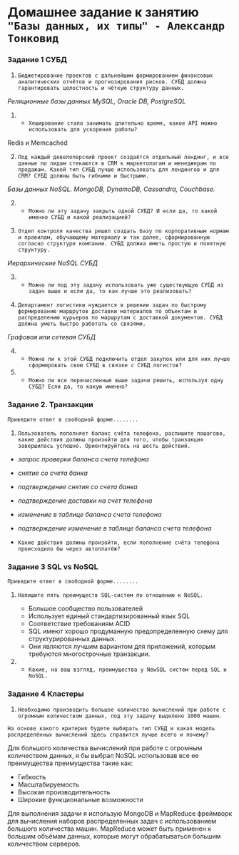 # Домашнее задание к занятию `"Базы данных, их типы" - Александр Тонковид`


### Задание 1  СУБД

1. `Бюджетирование проектов с дальнейшим формированием финансовых аналитических отчётов и прогнозирования рисков. СУБД должна гарантировать целостность и чёткую структуру данных.`

*Реляционные базы данных MySQL, Oracle DB, PostgreSQL*

1. * `Хеширование стало занимать длительно время, какое API можно использовать для ускорения работы?`

Redis и Memcached

2. `Под каждый девелоперский проект создаётся отдельный лендинг, и все данные по лидам стекаются в CRM к маркетологам и менеджерам по продажам. Какой тип СУБД лучше использовать для лендингов и для CRM? СУБД должны быть гибкими и быстрыми.`

*Базы данных NoSQL. MongoDB, DynamoDB, Cassandra, Couchbase.*

2. * `Можно ли эту задачу закрыть одной СУБД? И если да, то какой именно СУБД и какой реализацией?`

3. `Отдел контроля качества решил создать базу по корпоративным нормам и правилам, обучающему материалу и так далее, сформированную согласно структуре компании. СУБД должна иметь простую и понятную структуру.`

*Иерархические NoSQL СУБД*

3. * `Можно ли под эту задачу использовать уже существующую СУБД из задач выше и если да, то как лучше это реализовать?`

4. `Департамент логистики нуждается в решении задач по быстрому формированию маршрутов доставки материалов по объектам и распределению курьеров по маршрутам с доставкой документов. СУБД должна уметь быстро работать со связями.`

*Графовая или сетевая СУБД*

4. * `Можно ли к этой СУБД подключить отдел закупок или для них лучше сформировать свою СУБД в связке с СУБД логистов?`

5. * `Можно ли все перечисленные выше задачи решить, используя одну СУБД? Если да, то какую именно?`

### Задание 2. Транзакции

`Приведите ответ в свободной форме........`

1. `Пользователь пополняет баланс счёта телефона, распишите пошагово, какие действия должны произойти для того, чтобы транзакция завершилась успешно. Ориентируйтесь на шесть действий.`

* *запрос проверки баланса счета телефона*
* *снятиe со счета банка*
* *подтверждение снятия со счета банка*
* *подтверждение доставки на счет телефона*
* *изменение в таблице баланса счета телефона*
* *подтверждение изменение в таблице баланса счета телефона*

* `Какие действия должны произойти, если пополнение счёта телефона происходило бы через автоплатёж?`


### Задание 3 SQL vs NoSQL

`Приведите ответ в свободной форме........`

1. `Напишите пять преимуществ SQL-систем по отношению к NoSQL.`

   * Большое сообщество пользователей
   * Использует единый стандартизированный язык SQL
   * Соответствие требованиям ACID
   * SQL имеют хорошо продуманную предопределенную схему для структурированных данных.
   * Они являются лучшим вариантом для приложений, которым требуются многострочные транзакции.


2. * `Какие, на ваш взгляд, преимущества у NewSQL систем перед SQL и NoSQL.`


### Задание 4 Кластеры

1. `Необходимо производить большое количество вычислений при работе с огромным количеством данных, под эту задачу выделено 1000 машин.`

`На основе какого критерия будете выбирать тип СУБД и какая модель распределённых вычислений здесь справится лучше всего и почему?`

Для большого количества вычислений при работе с огромным количеством данных, я бы выбрал NoSQL использовав все ее преимущества преимущества такие как: 

* Гибкость
* Масштабируемость
* Высокая производительность
* Широкие функциональные возможности

Для выполнения задачи я использую MongoDB и MapReduce фреймворк для вычисления наборов распределенных задач с использованием большого количества машин. MapReduce может быть применен к большим объёмам данных, которые могут обрабатываться большим количеством серверов.
